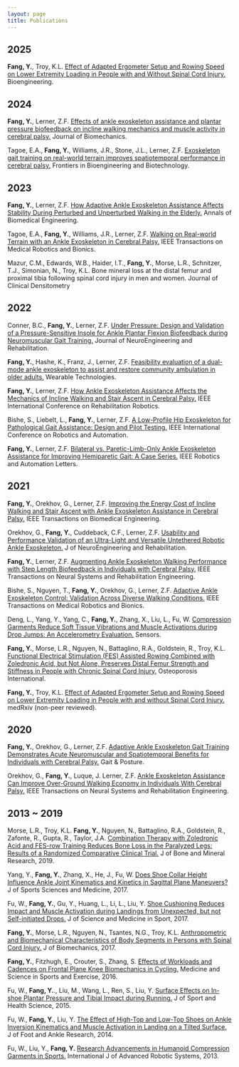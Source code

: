```yaml
---
layout: page
title: Publications
---
```


## 2025
**Fang, Y.**, Troy, K.L. [Effect of Adapted Ergometer Setup and Rowing Speed on Lower Extremity Loading in People with and Without Spinal Cord Injury.](https://drive.google.com/file/d/1YTxv756LQgoxJ46N2lrY065vdr7maHjr/view?usp=sharing) Bioengineering.

## 2024

**Fang, Y.**, Lerner, Z.F. [Effects of ankle exoskeleton assistance and plantar pressure biofeedback on incline walking mechanics and muscle activity in cerebral palsy.](https://drive.google.com/file/d/1aP6fepeVUx0rSyZmAx6Az1HLKh6HjFIb/view?usp=drive_link) Journal of Biomechanics.

Tagoe, E.A., **Fang, Y.**, Williams, J.R., Stone, J.L., Lerner, Z.F. [Exoskeleton gait training on real-world terrain improves spatiotemporal performance in cerebral palsy.](https://drive.google.com/file/d/1oDj7tXPGQsOuJrBtvayND_UbTqZh47OD/view?usp=sharing) Frontiers in Bioengineering and Biotechnology.


## 2023

**Fang, Y.**, Lerner, Z.F. [How Adaptive Ankle Exoskeleton Assistance Affects Stability During Perturbed and Unperturbed Walking in the Elderly.](https://drive.google.com/file/d/1BfIEV_HIqjDA4f_R7v9UdnStwzdL7osx/view?usp=sharing) Annals of Biomedical Engineering.

Tagoe, E.A., **Fang, Y.**, Williams, J.R., Lerner, Z.F. [Walking on Real-world Terrain with an Ankle Exoskeleton in Cerebral Palsy.](https://drive.google.com/file/d/1BnwDrqI7H0b5HLoILjjTP_K6iPe2Nzw2/view?usp=sharing) IEEE Transactions on Medical Robotics and Bionics.

Mazur, C.M., Edwards, W.B., Haider, I.T., **Fang, Y.**, Morse, L.R., Schnitzer, T.J., Simonian, N., Troy, K.L. Bone mineral loss at the distal femur and proximal tibia following spinal cord injury in men and women. Journal of Clinical Densitometry

## 2022

Conner, B.C., **Fang, Y.**, Lerner, Z.F. [Under Pressure: Design and Validation of a Pressure-Sensitive Insole for Ankle Plantar Flexion Biofeedback during Neuromuscular Gait Training.](https://drive.google.com/file/d/1odwF1ChSJp8Ot-zn4MDsMwOVOF4CV5mJ/view?usp=sharing) Journal of NeuroEngineering and Rehabilitation.

**Fang, Y.**, Hashe, K., Franz, J., Lerner, Z.F. [Feasibility evaluation of a dual-mode ankle exoskeleton to assist and restore community ambulation in older adults.](https://drive.google.com/file/d/1lWTSmmUlP2-Tn_4OKCJIFxqlGcDL53AI/view?usp=sharing) Wearable Technologies.

**Fang, Y.**, Lerner, Z.F. [How Ankle Exoskeleton Assistance Affects the Mechanics of Incline Walking and Stair Ascent in Cerebral Palsy.](https://drive.google.com/file/d/1XSyoxy44Co25YINE28Ntq5tpxMX6-CDC/view?usp=sharing) IEEE International Conference on Rehabilitation Robotics.

Bishe, S., Liebelt, L., **Fang, Y.**, Lerner, Z.F. [A Low-Profile Hip Exoskeleton for Pathological Gait Assistance: Design and Pilot Testing.](https://drive.google.com/file/d/1FkobaqFuHBXojzFfWk-vWWx8LJJHdk0T/view?usp=sharing) IEEE International Conference on Robotics and Automation.

**Fang, Y.**, Lerner, Z.F. [Bilateral vs. Paretic-Limb-Only Ankle Exoskeleton Assistance for Improving Hemiparetic Gait: A Case Series.](https://drive.google.com/file/d/16oBCtTB7lalpI6GlZ-P5ESbcozhxtkNI/view?usp=sharing) IEEE Robotics and Automation Letters.

## 2021

**Fang, Y.**, Orekhov, G., Lerner, Z.F. [Improving the Energy Cost of Incline Walking and Stair Ascent with Ankle Exoskeleton Assistance in Cerebral Palsy.](https://drive.google.com/file/d/1uGwKAfJFnProkGlR7543lYSeh9-C9i47/view?usp=sharing) IEEE Transactions on Biomedical Engineering.

Orekhov, G., **Fang, Y.**, Cuddeback, C.F., Lerner, Z.F. [Usability and Performance Validation of an Ultra-Light and Versatile Untethered Robotic Ankle Exoskeleton.](https://drive.google.com/file/d/1Y58loG_MK19yFpGKESRkim5jqwTw-5NZ/view?usp=sharing) J of NeuroEngineering and Rehabilitation.

**Fang, Y.**, Lerner, Z.F. [Augmenting Ankle Exoskeleton Walking Performance with Step Length Biofeedback in Individuals with Cerebral Palsy.](https://drive.google.com/file/d/1czucb9wJCD5RnXrYL4NefYou7Mltb2Pd/view?usp=sharing) IEEE Transactions on Neural Systems and Rehabilitation Engineering.

Bishe, S., Nguyen, T., **Fang, Y.**, Orekhov, G., Lerner, Z.F. [Adaptive Ankle Exoskeleton Control: Validation Across Diverse Walking Conditions.](https://drive.google.com/file/d/1_Nr6Le4ig-JOtA_e6J4H9-pXo7ypPf77/view?usp=sharing) IEEE Transactions on Medical Robotics and Bionics.

Deng, L., Yang, Y., Yang, C., **Fang, Y.**, Zhang, X., Liu, L., Fu, W. [Compression Garments Reduce Soft Tissue Vibrations and Muscle Activations during Drop Jumps: An Accelerometry Evaluation.](https://drive.google.com/file/d/1Zraae-zH1Qda3tR6w1-pRY3J48kzaBhA/view?usp=sharing) Sensors.

**Fang, Y.**, Morse, L.R., Nguyen, N., Battaglino, R.A., Goldstein, R., Troy, K.L. [Functional Electrical Stimulation (FES) Assisted Rowing Combined with Zoledronic Acid, but Not Alone, Preserves Distal Femur Strength and Stiffness in People with Chronic Spinal Cord Injury.](https://drive.google.com/file/d/12Np8t_3UADia5gEpQ_0sNO3GvD7fLEUa/view?usp=sharing) Osteoporosis International.

**Fang, Y.**, Troy, K.L. [Effect of Adapted Ergometer Setup and Rowing Speed on Lower Extremity Loading in People with and without Spinal Cord Injury.](https://drive.google.com/file/d/1MK8jL9epdITQzy4WEnQGa1uyShb0lG1K/view?usp=sharing) medRxiv (non-peer reviewed).

## 2020

**Fang, Y.**, Orekhov, G., Lerner, Z.F. [Adaptive Ankle Exoskeleton Gait Training Demonstrates Acute Neuromuscular and Spatiotemporal Benefits for Individuals with Cerebral Palsy.](https://drive.google.com/file/d/1eXigMNTdMOHbyOg6BE7nQpmf-Zk2a7hJ/view?usp=sharing) Gait & Posture.

Orekhov, G., **Fang, Y.**, Luque, J. Lerner, Z.F. [Ankle Exoskeleton Assistance Can Improve Over-Ground Walking Economy in Individuals With Cerebral Palsy.](https://drive.google.com/file/d/1eXigMNTdMOHbyOg6BE7nQpmf-Zk2a7hJ/view?usp=sharing) IEEE Transactions on Neural Systems and Rehabilitation Engineering.

## 2013 ~ 2019

Morse, L.R., Troy, K.L. **Fang, Y.**, Nguyen, N., Battaglino, R.A., Goldstein, R., Zafonte, R., Gupta, R., Taylor, J.A. [Combination Therapy with Zoledronic Acid and FES-row Training Reduces Bone Loss in the Paralyzed Legs: Results of a Randomized Comparative Clinical Trial.](https://drive.google.com/file/d/1iWKiK1Sea8Ge4oaFQC0trLJLKdR1Gvpj/view?usp=sharing) J of Bone and Mineral Research, 2019.

Yang, Y., **Fang, Y.**, Zhang, X., He, J., Fu, W. [Does Shoe Collar Height Influence Ankle Joint Kinematics and Kinetics in Sagittal Plane Maneuvers?](https://drive.google.com/file/d/1g3isx7eU_dRzI4B6qdhH395C79-yfDEr/view?usp=sharing) J of Sports Sciences and Medicine, 2017.								

Fu, W., **Fang, Y.**, Gu, Y., Huang, L., Li, L., Liu, Y. [Shoe Cushioning Reduces Impact and Muscle Activation during Landings from Unexpected, but not Self-initiated Drops.](https://drive.google.com/file/d/1H4m51RX425Mn23Pc90lAwc_O-Dw9Gptl/view?usp=sharing) J of Science and Medicine in Sport, 2017.								

**Fang, Y.**, Morse, L.R., Nguyen, N., Tsantes, N.G., Troy, K.L. [Anthropometric and Biomechanical Characteristics of Body Segments in Persons with Spinal Cord Injury.](https://drive.google.com/file/d/19KXZMypWCYessVHFEyQ38FKaDQ6M_xVk/view?usp=sharing) J of Biomechanics, 2017.							

**Fang, Y.**, Fitzhugh, E., Crouter, S., Zhang, S. [Effects of Workloads and Cadences on Frontal Plane Knee Biomechanics in Cycling.](https://drive.google.com/file/d/1H18CByCVhN6TMXzxOHonDgnYqf3Pe0lU/view?usp=sharing) Medicine and Science in Sports and Exercise, 2016.							
	
Fu, W., **Fang, Y.**., Liu, M., Wang, L., Ren, S., Liu, Y. [Surface Effects on In-shoe Plantar Pressure and Tibial Impact during Running.](https://drive.google.com/file/d/1DDCtyRD1jFefJOLdy0h7lh77Um-h61r5/view?usp=sharing) J of Sport and Health Science, 2015.							
	
Fu, W., **Fang, Y.**, Liu, Y. [The Effect of High-Top and Low-Top Shoes on Ankle Inversion Kinematics and Muscle Activation in Landing on a Tilted Surface.](https://drive.google.com/file/d/150S79QIR3t95ws7O9UHY-bFqwbUFtZvQ/view?usp=sharing) J of Foot and Ankle Research, 2014.							

Fu, W., Liu, Y., **Fang, Y.** [Research Advancements in Humanoid Compression Garments in Sports.](https://drive.google.com/file/d/1lKVthZkXByPrksLDTsy2Qer-zWh-turq/view?usp=sharing) International J of Advanced Robotic Systems, 2013.								

